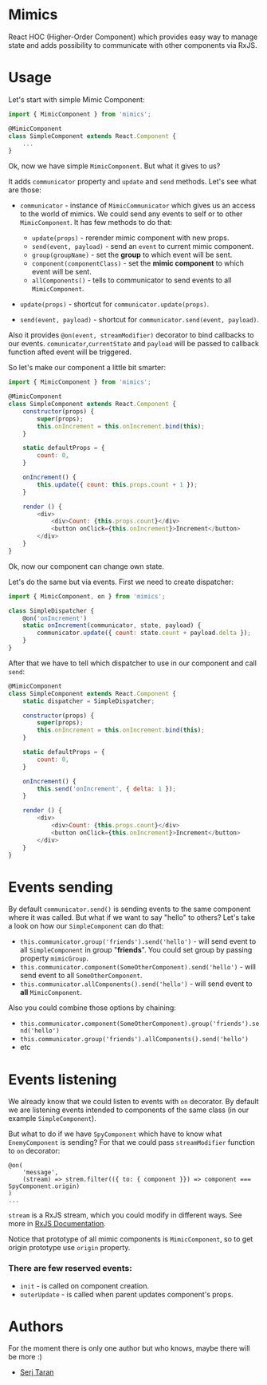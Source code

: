 # Mimics

React HOC (Higher-Order Component) which provides easy way to manage state and adds possibility to communicate with other components via RxJS.

# Usage

Let's start with simple Mimic Component:
```js
import { MimicComponent } from 'mimics';

@MimicComponent
class SimpleComponent extends React.Component {
    ...
}
```

Ok, now we have simple `MimicComponent`. But what it gives to us?

It adds `communicator` property and `update` and `send` methods. Let's see what are those:

- `communicator` - instance of `MimicCommunicator` which gives us an access to the world of mimics.
We could send any events to self or to other `MimicComponent`. It has few methods to do that:
  - `update(props)` - rerender mimic component with new props.
  - `send(event, payload)` - send an `event` to current mimic component.
  - `group(groupName)` - set the **group** to which event will be sent.
  - `component(componentClass)` - set the **mimic component** to which event will be sent.
  - `allComponents()` - tells to communicator to send events to all `MimicComponent`.

- `update(props)` - shortcut for `communicator.update(props)`.
- `send(event, payload)` - shortcut for `communicator.send(event, payload)`.

Also it provides `@on(event, streamModifier)` decorator to bind callbacks to our events.
`comunicator`,`currentState` and `payload` will be passed to callback function afted event will be triggered.


So let's make our component a little bit smarter:
```js
import { MimicComponent } from 'mimics';

@MimicComponent
class SimpleComponent extends React.Component {
    constructor(props) {
        super(props);
        this.onIncrement = this.onIncrement.bind(this);
    }

    static defaultProps = {
        count: 0,
    }

    onIncrement() {
        this.update({ count: this.props.count + 1 });
    }

    render () {
        <div>
            <div>Count: {this.props.count}</div>
            <button onClick={this.onIncrement}>Increment</button>
        </div>
    }
}
```
Ok, now our component can change own state.


Let's do the same but via events. First we need to create dispatcher:
```js
import { MimicComponent, on } from 'mimics';

class SimpleDispatcher {
    @on('onIncrement')
    static onIncrement(communicator, state, payload) {
        communicator.update({ count: state.count + payload.delta });
    }
}
```

After that we have to tell which dispatcher to use in our component and call `send`:
```js
@MimicComponent
class SimpleComponent extends React.Component {
    static dispatcher = SimpleDispatcher;

    constructor(props) {
        super(props);
        this.onIncrement = this.onIncrement.bind(this);
    }

    static defaultProps = {
        count: 0,
    }

    onIncrement() {
        this.send('onIncrement', { delta: 1 });
    }

    render () {
        <div>
            <div>Count: {this.props.count}</div>
            <button onClick={this.onIncrement}>Increment</button>
        </div>
    }
}
```

# Events sending

By default `communicator.send()` is sending events to the same component where it was called.
But what if we want to say "hello" to others?
Let's take a look on how our `SimpleComponent` can do that:
- `this.communicator.group('friends').send('hello')` - will send event to all `SimpleComponent` in group "**friends**". You could set group by passing property `mimicGroup`.
- `this.communicator.component(SomeOtherComponent).send('hello')` - will send event to all `SomeOtherComponent`.
- `this.communicator.allComponents().send('hello')` - will send event to **all** `MimicComponent`.

Also you could combine those options by chaining:
- `this.communicator.component(SomeOtherComponent).group('friends').send('hello')`
- `this.communicator.group('friends').allComponents().send('hello')`
- etc

# Events listening

We already know that we could listen to events with `on` decorator.
By default we are listening events intended to components of the same class (in our example `SimpleComponent`).

But what to do if we have `SpyComponent` which have to know what `EnemyComponent` is sending?
For that we could pass `streamModifier` function to `on` decorator:

```
@on(
    'message',
    (stream) => strem.filter(({ to: { component }}) => component === SpyComponent.origin)
)
...
```
`stream` is a RxJS stream, which you could modify in different ways. See more in [RxJS Documentation](http://reactivex.io/rxjs/manual/index.html).

Notice that prototype of all mimic components is `MimicComponent`, so to get origin prototype use `origin` property.


### There are few reserved events:
- `init` - is called on component creation.
- `outerUpdate` - is called when parent updates component's props.

# Authors
For the moment there is only one author but who knows, maybe there will be more :)

- [Serj Taran](https://github.com/s-tar)
